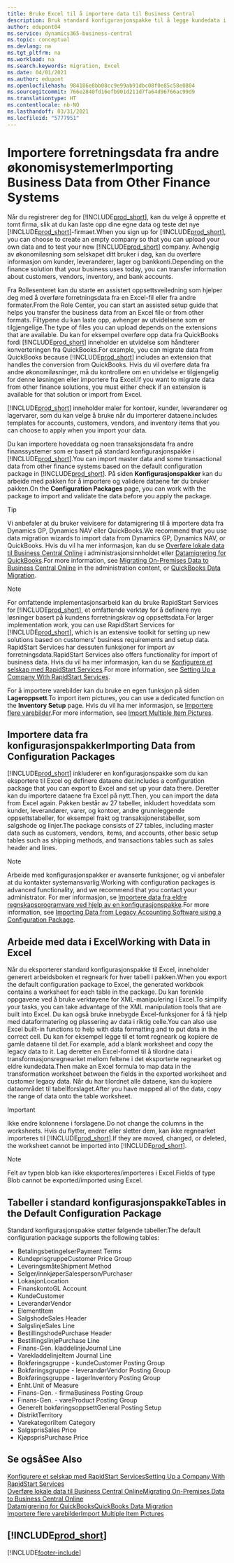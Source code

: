 ```yaml
---
title: Bruke Excel til å importere data til Business Central
description: Bruk standard konfigurasjonspakke til å legge kundedata i Excel og importere dataene tilbake til Business Central.
author: edupont04
ms.service: dynamics365-business-central
ms.topic: conceptual
ms.devlang: na
ms.tgt_pltfrm: na
ms.workload: na
ms.search.keywords: migration, Excel
ms.date: 04/01/2021
ms.author: edupont
ms.openlocfilehash: 984186e8bb08cc9e99ab91dbc08f0e85c58e0804
ms.sourcegitcommit: 766e2840fd16efb901d211d7fa64d96766ac99d9
ms.translationtype: HT
ms.contentlocale: nb-NO
ms.lasthandoff: 03/31/2021
ms.locfileid: "5777951"
---
```

# <a name="importing-business-data-from-other-finance-systems"></a><span data-ttu-id="d61cf-103">Importere forretningsdata fra andre økonomisystemer</span><span class="sxs-lookup"><span data-stu-id="d61cf-103">Importing Business Data from Other Finance Systems</span></span>

<span data-ttu-id="d61cf-104">Når du registrerer deg for [!INCLUDE[prod_short](includes/prod_short.md)], kan du velge å opprette et tomt firma, slik at du kan laste opp dine egne data og teste det nye [!INCLUDE[prod_short](includes/prod_short.md)]-firmaet.</span><span class="sxs-lookup"><span data-stu-id="d61cf-104">When you sign up for [!INCLUDE[prod_short](includes/prod_short.md)], you can choose to create an empty company so that you can upload your own data and to test your new [!INCLUDE[prod_short](includes/prod_short.md)] company.</span></span> <span data-ttu-id="d61cf-105">Avhengig av økonomiløsning som selskapet ditt bruker i dag, kan du overføre informasjon om kunder, leverandører, lager og bankkonti.</span><span class="sxs-lookup"><span data-stu-id="d61cf-105">Depending on the finance solution that your business uses today, you can transfer information about customers, vendors, inventory, and bank accounts.</span></span>  

<span data-ttu-id="d61cf-106">Fra Rollesenteret kan du starte en assistert oppsettsveiledning som hjelper deg med å overføre forretningsdata fra en Excel-fil eller fra andre formater.</span><span class="sxs-lookup"><span data-stu-id="d61cf-106">From the Role Center, you can start an assisted setup guide that helps you transfer the business data from an Excel file or from other formats.</span></span> <span data-ttu-id="d61cf-107">Filtypene du kan laste opp, avhenger av utvidelsene som er tilgjengelige.</span><span class="sxs-lookup"><span data-stu-id="d61cf-107">The type of files you can upload depends on the extensions that are available.</span></span> <span data-ttu-id="d61cf-108">Du kan for eksempel overføre opp data fra QuickBooks fordi [!INCLUDE[prod_short](includes/prod_short.md)] inneholder en utvidelse som håndterer konverteringen fra QuickBooks.</span><span class="sxs-lookup"><span data-stu-id="d61cf-108">For example, you can migrate data from QuickBooks because [!INCLUDE[prod_short](includes/prod_short.md)] includes an extension that handles the conversion from QuickBooks.</span></span> <span data-ttu-id="d61cf-109">Hvis du vil overføre data fra andre økonomiløsninger, må du kontrollere om en utvidelse er tilgjengelig for denne løsningen eller importere fra Excel.</span><span class="sxs-lookup"><span data-stu-id="d61cf-109">If you want to migrate data from other finance solutions, you must either check if an extension is available for that solution or import from Excel.</span></span>  

[!INCLUDE[prod_short](includes/prod_short.md)] <span data-ttu-id="d61cf-110">inneholder maler for kontoer, kunder, leverandører og lagervarer, som du kan velge å bruke når du importerer dataene.</span><span class="sxs-lookup"><span data-stu-id="d61cf-110">includes templates for accounts, customers, vendors, and inventory items that you can choose to apply when you import your data.</span></span>

<span data-ttu-id="d61cf-111">Du kan importere hoveddata og noen transaksjonsdata fra andre finanssystemer som er basert på standard konfigurasjonspakke i [!INCLUDE[prod_short](includes/prod_short.md)].</span><span class="sxs-lookup"><span data-stu-id="d61cf-111">You can import master data and some transactional data from other finance systems based on the default configuration package in [!INCLUDE[prod_short](includes/prod_short.md)].</span></span> <span data-ttu-id="d61cf-112">På siden **Konfigurasjonspakker** kan du arbeide med pakken for å importere og validere dataene før du bruker pakken.</span><span class="sxs-lookup"><span data-stu-id="d61cf-112">On the **Configuration Packages** page, you can work with the package to import and validate the data before you apply the package.</span></span>  

> [!TIP]  
> <span data-ttu-id="d61cf-113">Vi anbefaler at du bruker veivisere for datamigrering til å importere data fra Dynamics GP, Dynamics NAV eller QuickBooks.</span><span class="sxs-lookup"><span data-stu-id="d61cf-113">We recommend that you use data migration wizards to import data from Dynamics GP, Dynamics NAV, or QuickBooks.</span></span> <span data-ttu-id="d61cf-114">Hvis du vil ha mer informasjon, kan du se [Overføre lokale data til Business Central Online](/dynamics365/business-central/dev-itpro/administration/migrate-data) i administrasjonsinnholdet eller [Datamigrering for QuickBooks](ui-extensions-quickbooks-data-migration.md).</span><span class="sxs-lookup"><span data-stu-id="d61cf-114">For more information, see [Migrating On-Premises Data to Business Central Online](/dynamics365/business-central/dev-itpro/administration/migrate-data) in the administration content, or [QuickBooks Data Migration](ui-extensions-quickbooks-data-migration.md).</span></span>

> [!NOTE]  
> <span data-ttu-id="d61cf-115">For omfattende implementasjonsarbeid kan du bruke RapidStart Services for [!INCLUDE[prod_short](includes/prod_short.md)], et omfattende verktøy for å definere nye løsninger basert på kundens forretningskrav og oppsettsdata.</span><span class="sxs-lookup"><span data-stu-id="d61cf-115">For larger implementation work, you can use RapidStart Services for [!INCLUDE[prod_short](includes/prod_short.md)], which is an extensive toolkit for setting up new solutions based on customers' business requirements and setup data.</span></span> <span data-ttu-id="d61cf-116">RapidStart Services har dessuten funksjoner for import av forretningsdata.</span><span class="sxs-lookup"><span data-stu-id="d61cf-116">RapidStart Services also offers functionality for import of business data.</span></span> <span data-ttu-id="d61cf-117">Hvis du vil ha mer informasjon, kan du se [Konfigurere et selskap med RapidStart Services](admin-set-up-a-company-with-rapidstart.md).</span><span class="sxs-lookup"><span data-stu-id="d61cf-117">For more information, see [Setting Up a Company With RapidStart Services](admin-set-up-a-company-with-rapidstart.md).</span></span>

<span data-ttu-id="d61cf-118">For å importere varebilder kan du bruke en egen funksjon på siden **Lageroppsett**.</span><span class="sxs-lookup"><span data-stu-id="d61cf-118">To import item pictures, you can use a dedicated function on the **Inventory Setup** page.</span></span> <span data-ttu-id="d61cf-119">Hvis du vil ha mer informasjon, se [Importere flere varebilder](inventory-how-import-item-pictures.md).</span><span class="sxs-lookup"><span data-stu-id="d61cf-119">For more information, see [Import Multiple Item Pictures](inventory-how-import-item-pictures.md).</span></span>

## <a name="importing-data-from-configuration-packages"></a><span data-ttu-id="d61cf-120">Importere data fra konfigurasjonspakker</span><span class="sxs-lookup"><span data-stu-id="d61cf-120">Importing Data from Configuration Packages</span></span>
[!INCLUDE[prod_short](includes/prod_short.md)] <span data-ttu-id="d61cf-121">inkluderer en konfigurasjonspakke som du kan eksportere til Excel og definere dataene der.</span><span class="sxs-lookup"><span data-stu-id="d61cf-121">includes a configuration package that you can export to Excel and set up your data there.</span></span> <span data-ttu-id="d61cf-122">Deretter kan du importere dataene fra Excel på nytt.</span><span class="sxs-lookup"><span data-stu-id="d61cf-122">Then, you can import the data from Excel again.</span></span> <span data-ttu-id="d61cf-123">Pakken består av 27 tabeller, inkludert hoveddata som kunder, leverandører, varer, og kontoer, andre grunnleggende oppsettstabeller, for eksempel frakt og transaksjonerstabeller, som salgshode og linjer.</span><span class="sxs-lookup"><span data-stu-id="d61cf-123">The package consists of 27 tables, including master data such as customers, vendors, items, and accounts, other basic setup tables such as shipping methods, and transactions tables such as sales header and lines.</span></span>  

> [!NOTE]  
>   <span data-ttu-id="d61cf-124">Arbeide med konfigurasjonspakker er avanserte funksjoner, og vi anbefaler at du kontakter systemansvarlig.</span><span class="sxs-lookup"><span data-stu-id="d61cf-124">Working with configuration packages is advanced functionality, and we recommend that you contact your administrator.</span></span> <span data-ttu-id="d61cf-125">For mer informasjon, se [Importere data fra eldre regnskapsprogramvare ved hjelp av en konfigurasjonspakke](across-import-data-configuration-packages.md).</span><span class="sxs-lookup"><span data-stu-id="d61cf-125">For more information, see [Importing Data from Legacy Accounting Software using a Configuration Package](across-import-data-configuration-packages.md).</span></span>

## <a name="working-with-data-in-excel"></a><span data-ttu-id="d61cf-126">Arbeide med data i Excel</span><span class="sxs-lookup"><span data-stu-id="d61cf-126">Working with Data in Excel</span></span>
<span data-ttu-id="d61cf-127">Når du eksporterer standard konfigurasjonspakke til Excel, inneholder generert arbeidsboken et regneark for hver tabell i pakken.</span><span class="sxs-lookup"><span data-stu-id="d61cf-127">When you export the default configuration package to Excel, the generated workbook contains a worksheet for each table in the package.</span></span> <span data-ttu-id="d61cf-128">Du kan forenkle oppgavene ved å bruke verktøyene for XML-manipulering i Excel.</span><span class="sxs-lookup"><span data-stu-id="d61cf-128">To simplify your tasks, you can take advantage of the XML manipulation tools that are built into Excel.</span></span> <span data-ttu-id="d61cf-129">Du kan også bruke innebygde Excel-funksjoner for å få hjelp med dataformatering og plassering av data i riktig celle.</span><span class="sxs-lookup"><span data-stu-id="d61cf-129">You can also use Excel built-in functions to help with data formatting and to put data in the correct cell.</span></span> <span data-ttu-id="d61cf-130">Du kan for eksempel legge til et tomt regneark og kopiere de gamle dataene til det.</span><span class="sxs-lookup"><span data-stu-id="d61cf-130">For example, add a blank worksheet and copy the legacy data to it.</span></span> <span data-ttu-id="d61cf-131">Lag deretter en Excel-formel til å tilordne data i transformasjonsregnearket mellom feltene i det eksporterte regnearket og eldre kundedata.</span><span class="sxs-lookup"><span data-stu-id="d61cf-131">Then make an Excel formula to map data in the transformation worksheet between the fields in the exported worksheet and customer legacy data.</span></span> <span data-ttu-id="d61cf-132">Når du har tilordnet alle dataene, kan du kopiere dataområdet til tabellforslaget.</span><span class="sxs-lookup"><span data-stu-id="d61cf-132">After you have mapped all of the data, copy the range of data onto the table worksheet.</span></span>  

> [!IMPORTANT]  
>  <span data-ttu-id="d61cf-133">Ikke endre kolonnene i forslagene.</span><span class="sxs-lookup"><span data-stu-id="d61cf-133">Do not change the columns in the worksheets.</span></span> <span data-ttu-id="d61cf-134">Hvis du flytter, endrer eller sletter dem, kan ikke regnearket importeres til [!INCLUDE[prod_short](includes/prod_short.md)].</span><span class="sxs-lookup"><span data-stu-id="d61cf-134">If they are moved, changed, or deleted, the worksheet cannot be imported into [!INCLUDE[prod_short](includes/prod_short.md)].</span></span>

> [!NOTE]
> <span data-ttu-id="d61cf-135">Felt av typen blob kan ikke eksporteres/importeres i Excel.</span><span class="sxs-lookup"><span data-stu-id="d61cf-135">Fields of type Blob cannot be exported/imported using Excel.</span></span>

## <a name="tables-in-the-default-configuration-package"></a><span data-ttu-id="d61cf-136">Tabeller i standard konfigurasjonspakke</span><span class="sxs-lookup"><span data-stu-id="d61cf-136">Tables in the Default Configuration Package</span></span>
<span data-ttu-id="d61cf-137">Standard konfigurasjonspakke støtter følgende tabeller:</span><span class="sxs-lookup"><span data-stu-id="d61cf-137">The default configuration package supports the following tables:</span></span>

-   <span data-ttu-id="d61cf-138">Betalingsbetingelser</span><span class="sxs-lookup"><span data-stu-id="d61cf-138">Payment Terms</span></span>
-   <span data-ttu-id="d61cf-139">Kundeprisgruppe</span><span class="sxs-lookup"><span data-stu-id="d61cf-139">Customer Price Group</span></span>
-   <span data-ttu-id="d61cf-140">Leveringsmåte</span><span class="sxs-lookup"><span data-stu-id="d61cf-140">Shipment Method</span></span>
-   <span data-ttu-id="d61cf-141">Selger/innkjøper</span><span class="sxs-lookup"><span data-stu-id="d61cf-141">Salesperson/Purchaser</span></span>
-   <span data-ttu-id="d61cf-142">Lokasjon</span><span class="sxs-lookup"><span data-stu-id="d61cf-142">Location</span></span>
-   <span data-ttu-id="d61cf-143">Finanskonto</span><span class="sxs-lookup"><span data-stu-id="d61cf-143">GL Account</span></span>
-   <span data-ttu-id="d61cf-144">Kunde</span><span class="sxs-lookup"><span data-stu-id="d61cf-144">Customer</span></span>
-   <span data-ttu-id="d61cf-145">Leverandør</span><span class="sxs-lookup"><span data-stu-id="d61cf-145">Vendor</span></span>
-   <span data-ttu-id="d61cf-146">Element</span><span class="sxs-lookup"><span data-stu-id="d61cf-146">Item</span></span>
-   <span data-ttu-id="d61cf-147">Salgshode</span><span class="sxs-lookup"><span data-stu-id="d61cf-147">Sales Header</span></span>
-   <span data-ttu-id="d61cf-148">Salgslinje</span><span class="sxs-lookup"><span data-stu-id="d61cf-148">Sales Line</span></span>
-   <span data-ttu-id="d61cf-149">Bestillingshode</span><span class="sxs-lookup"><span data-stu-id="d61cf-149">Purchase Header</span></span>
-   <span data-ttu-id="d61cf-150">Bestillingslinje</span><span class="sxs-lookup"><span data-stu-id="d61cf-150">Purchase Line</span></span>
-   <span data-ttu-id="d61cf-151">Finans-</span><span class="sxs-lookup"><span data-stu-id="d61cf-151">Gen.</span></span> <span data-ttu-id="d61cf-152">kladdelinje</span><span class="sxs-lookup"><span data-stu-id="d61cf-152">Journal Line</span></span>
-   <span data-ttu-id="d61cf-153">Varekladdelinje</span><span class="sxs-lookup"><span data-stu-id="d61cf-153">Item Journal Line</span></span>
-   <span data-ttu-id="d61cf-154">Bokføringsgruppe - kunde</span><span class="sxs-lookup"><span data-stu-id="d61cf-154">Customer Posting Group</span></span>
-   <span data-ttu-id="d61cf-155">Bokføringsgruppe - leverandør</span><span class="sxs-lookup"><span data-stu-id="d61cf-155">Vendor Posting Group</span></span>
-   <span data-ttu-id="d61cf-156">Bokføringsgruppe - lager</span><span class="sxs-lookup"><span data-stu-id="d61cf-156">Inventory Posting Group</span></span>
-   <span data-ttu-id="d61cf-157">Enht.</span><span class="sxs-lookup"><span data-stu-id="d61cf-157">Unit of Measure</span></span>
-   <span data-ttu-id="d61cf-158">Finans-</span><span class="sxs-lookup"><span data-stu-id="d61cf-158">Gen.</span></span> <span data-ttu-id="d61cf-159">- firma</span><span class="sxs-lookup"><span data-stu-id="d61cf-159">Business Posting Group</span></span>
-   <span data-ttu-id="d61cf-160">Finans-</span><span class="sxs-lookup"><span data-stu-id="d61cf-160">Gen.</span></span> <span data-ttu-id="d61cf-161">- vare</span><span class="sxs-lookup"><span data-stu-id="d61cf-161">Product Posting Group</span></span>
-   <span data-ttu-id="d61cf-162">Generelt bokføringsoppsett</span><span class="sxs-lookup"><span data-stu-id="d61cf-162">General Posting Setup</span></span>
-   <span data-ttu-id="d61cf-163">Distrikt</span><span class="sxs-lookup"><span data-stu-id="d61cf-163">Territory</span></span>
-   <span data-ttu-id="d61cf-164">Varekategori</span><span class="sxs-lookup"><span data-stu-id="d61cf-164">Item Category</span></span>
-   <span data-ttu-id="d61cf-165">Salgspris</span><span class="sxs-lookup"><span data-stu-id="d61cf-165">Sales Price</span></span>
-   <span data-ttu-id="d61cf-166">Kjøpspris</span><span class="sxs-lookup"><span data-stu-id="d61cf-166">Purchase Price</span></span>

## <a name="see-also"></a><span data-ttu-id="d61cf-167">Se også</span><span class="sxs-lookup"><span data-stu-id="d61cf-167">See Also</span></span>
[<span data-ttu-id="d61cf-168">Konfigurere et selskap med RapidStart Services</span><span class="sxs-lookup"><span data-stu-id="d61cf-168">Setting Up a Company With RapidStart Services</span></span>](admin-set-up-a-company-with-rapidstart.md)  
[<span data-ttu-id="d61cf-169">Overføre lokale data til Business Central Online</span><span class="sxs-lookup"><span data-stu-id="d61cf-169">Migrating On-Premises Data to Business Central Online</span></span>](/dynamics365/business-central/dev-itpro/administration/migrate-data)  
[<span data-ttu-id="d61cf-170">Datamigrering for QuickBooks</span><span class="sxs-lookup"><span data-stu-id="d61cf-170">QuickBooks Data Migration</span></span>](ui-extensions-quickbooks-data-migration.md)  
[<span data-ttu-id="d61cf-171">Importere flere varebilder</span><span class="sxs-lookup"><span data-stu-id="d61cf-171">Import Multiple Item Pictures</span></span>](inventory-how-import-item-pictures.md)

## [!INCLUDE[prod_short](includes/free_trial_md.md)]  


[!INCLUDE[footer-include](includes/footer-banner.md)]